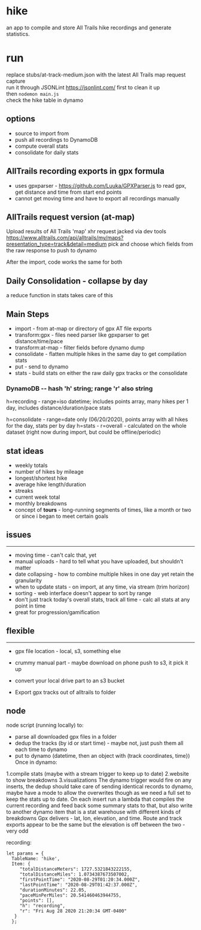 # hike

an app to compile and store All Trails hike recordings and generate statistics.

# run

replace stubs/at-track-medium.json with the latest All Trails map request capture  
run it through JSONLint <https://jsonlint.com/> first to clean it up  
then `nodemon main.js`  
check the hike table in dynamo

options
---------
- source to import from
- push all recordings to DynamoDB
- compute overall stats
- consolidate for daily stats


## AllTrails recording exports in gpx formula
- uses gpxparser - <https://github.com/Luuka/GPXParser.js> to read gpx, get distance and time from start end points
- cannot get moving time and have to export all recordings manually

## AllTrails request version (at-map)
Upload results of All Trails 'map' xhr request jacked via dev tools
<https://www.alltrails.com/api/alltrails/my/maps?presentation_type=track&detail=medium>
pick and choose which fields from the raw response to push to dynamo

After the import, code works the same for both

## Daily Consolidation - collapse by day
a reduce function in stats takes care of this

## Main Steps
- import - from at-map or directory of gpx AT file exports
- transform:gpx - files need parser like gpxparser to get distance/time/pace
- transform:at-map - filter fields before dynamo dump
- consolidate - flatten multiple hikes in the same day to get compilation stats
- put - send to dynamo
- stats - build stats on either the raw daily gpx tracks or the consolidate

### DynamoDB -- hash 'h' string; range 'r' also string

  h=recording - range=iso datetime; includes points array, many hikes per 1 day, includes distance/duration/pace stats

  h=consolidate - range=date only (06/20/2020), points array with all hikes for the day, stats per by day
  h=stats - r=overall - calculated on the whole dataset (right now during import, but could be offline/periodic)

## stat ideas

- weekly totals
- number of hikes by mileage
- longest/shortest hike
- average hike length/duration
- streaks
- current week total
- monthly breakdowns
- concept of **tours** - long-running segments of times, like a month or two or since i began to meet certain goals

## issues

* * *

- moving time - can't calc that, yet
- manual uploads - hard to tell what you have uploaded, but shouldn't matter
- date collapsing - how to combine multiple hikes in one day yet retain the granularity
- when to update stats - on import, at any time, via stream (trim horizon)
- sorting - web interface doesn't appear to sort by range
- don't just track today's overall stats, track all time - calc all stats at any point in time
- great for progression/gamification

## flexible

* * *

- gpx file location - local, s3, something else

- crummy manual part - maybe download on phone push to s3, it pick it up
- convert your local drive part to an s3 bucket
- Export gpx tracks out of alltrails to folder

## node

node script (running locally) to:

- parse all downloaded gpx files in a folder
- dedup the tracks (by id or start time) - maybe not, just push them all each time to dynamo
- put to dynamo (datetime, then an object with (track coordinates, time})
    Once in dynamo:

1.compile stats (maybe with a stream trigger to keep up to date)
2.website to show breakdowns
3.visualizations
    The dynamo trigger would fire on any inserts, the dedup should take care of sending identical records to dynamo, maybe have a mode to allow the overwrites though as we need a full set to keep the stats up to date.
    On each insert run a lambda that compiles the current recording and feed back some summary stats to that, but also write to another dynamo item that is a stat warehouse with different kinds of breakdowns
    Gpx delivers - lat, lon, elevation, and time. Route and track exports appear to be the same but the elevation is off between the two - very odd

recording:

    let params = {
      TableName: 'hike',
      Item: {
         "totalDistanceMeters": 1727.5321843222155,
         "totalDistanceMiles": 1.0734387673507002,
         "firstPointTime": "2020-08-29T01:20:34.000Z",
         "lastPointTime": "2020-08-29T01:42:37.000Z",
         "durationMinutes": 22.05,
         "paceMinPerMiles": 20.541460463944755,
         "points": [],
         "h": "recording",
         "r": "Fri Aug 28 2020 21:20:34 GMT-0400"
       }
      };
